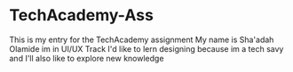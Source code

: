 # TechAcademy-Ass
This is my entry for the TechAcademy assignment
My name is Sha'adah Olamide
im in UI/UX Track
I'd like to lern designing because im a tech savy and I'll also like to explore new knowledge
